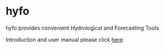 # hyfo
hyfo provides convenient Hydrological and Forecasting Tools

Introduction and user manual please click [here](http://yuanchao-xu.github.io/hyfo/)
